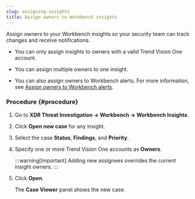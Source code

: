 ```yaml
---
slug: assigning-insights
title: Assign owners to Workbench insights
---
```


Assign owners to your Workbench insights so your security team can track changes and receive notifications.

- You can only assign insights to owners with a valid Trend Vision One account.

- You can assign multiple owners to one insight.

- You can also assign owners to Workbench alerts. For more information, see [Assign owners to Workbench alerts](assigning-alerts.md).

### Procedure {#procedure}

1.  Go to **XDR Threat Investigation → Workbench → Workbench Insights**.

2.  Click **Open new case** for any insight.

3.  Select the case **Status**, **Findings**, and **Priority**.

4.  Specify one or more Trend Vision One accounts as **Owners**.

    :::warning[Important]
    Adding new assignees overrides the current insight owners.
    :::

5.  Click **Open**.

    The **Case Viewer** panel shows the new case.

